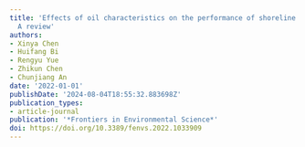 ```yaml
---
title: 'Effects of oil characteristics on the performance of shoreline response operations:
  A review'
authors:
- Xinya Chen
- Huifang Bi
- Rengyu Yue
- Zhikun Chen
- Chunjiang An
date: '2022-01-01'
publishDate: '2024-08-04T18:55:32.883698Z'
publication_types:
- article-journal
publication: '*Frontiers in Environmental Science*'
doi: https://doi.org/10.3389/fenvs.2022.1033909
---
```

